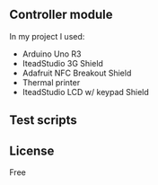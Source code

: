 ## Controller module

In my project I used:
- Arduino Uno R3
- IteadStudio 3G Shield
- Adafruit NFC Breakout Shield
- Thermal printer
- IteadStudio LCD w/ keypad Shield

## Test scripts



## License
Free
